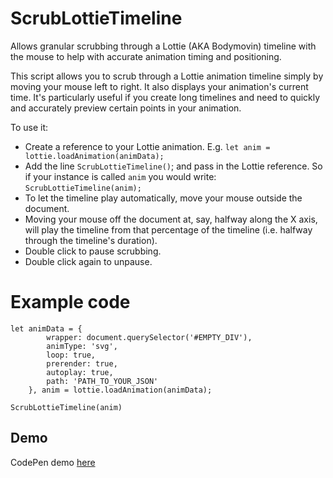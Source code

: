 # ScrubLottieTimeline
Allows granular scrubbing through a Lottie (AKA Bodymovin) timeline with the mouse to help with accurate animation timing and positioning.

This script allows you to scrub through a Lottie animation timeline simply by moving your mouse left to right. 
It also displays your animation's current time. It's particularly useful if you create long timelines and need to quickly and accurately preview certain points in your animation.

To use it:

- Create a reference to your Lottie animation. E.g. ```let anim = lottie.loadAnimation(animData);```
- Add the line ```ScrubLottieTimeline()```; and pass in the Lottie reference. So if your instance is called ```anim``` you would write:
 ```ScrubLottieTimeline(anim);```
- To let the timeline play automatically, move your mouse outside the document.
- Moving your mouse off the document at, say, halfway along the X axis, will play the timeline from that percentage of the timeline (i.e. halfway through the timeline's duration).
- Double click to pause scrubbing. 
- Double click again to unpause.

# Example code
```
let animData = {
		wrapper: document.querySelector('#EMPTY_DIV'),
		animType: 'svg',
		loop: true,
		prerender: true,
		autoplay: true,
		path: 'PATH_TO_YOUR_JSON'
	}, anim = lottie.loadAnimation(animData);

ScrubLottieTimeline(anim)
```

## Demo
CodePen demo [here](http://codepen.io/chrisgannon/pen/23752505b7a740dbc06f88a76d7b263f)

